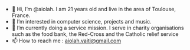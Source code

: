 - 👋 Hi, I’m @aiolah. I am 21 years old and live in the area of Toulouse, France.
- 👀 I’m interested in computer science, projects and music.
- 🌱 I’m currently doing a service mission. I serve in charity organisations such as the food bank, the Red-Cross and the Catholic relief service
- 📫 How to reach me : aiolah.vaiti@gmail.com

<!---
aiolah/aiolah is a ✨ special ✨ repository because its `README.md` (this file) appears on your GitHub profile.
You can click the Preview link to take a look at your changes.
--->
